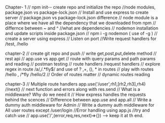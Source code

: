Chapter- 1
// npm init-- create repo and initialize the repo
//node modules, package.json vs package-lock.json
// Install and use express to create server
// package.json vs package-lock.json difference
// node module is a place where we have all the dependency that we downloaded from npm
// differnce between ~ and ^
//what are dependencies
// nodemon installation and update scripts inside package.json
// npm i -g nodemon ( use of -g )
// create a server using express
// Listen on port 
//Write request handlers for /test, /hello

chapter-2
// create git repo and push 
// write get,post,put,delete method
// rest api
// app.use vs app.get
// route with query params and path params and reading 
// postman testing
// route handlers /request handlers
// explore regex in route /a/,/.*fly$/ and use of ? ,+, (), * in routes
// play with routes /hello , /*fly /hello/2
// Order of routes matter
// dynamic routes reading

chapter-3 
// Multiple route handlers app.use('/user',rh1,[rh2,rh3],rh4)
//next()
// next function and errors along with res.send
// What is a middleware? Why do we need it
// How express handles the requests behind the scences
// Difference between app.use and app.all
// Write a dummy auth middleware for Admin
//  Write a dummy auth middleware for All user routes except /user/login
//Error handling using app.js
//try and catch use
// app.use('/',(error,req,res,next)=>{}) --> keep it at th end.